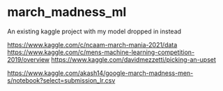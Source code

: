 # march_madness_ml
An existing kaggle project with my model dropped in instead


https://www.kaggle.com/c/ncaam-march-mania-2021/data
https://www.kaggle.com/c/mens-machine-learning-competition-2019/overview
https://www.kaggle.com/davidmezzetti/picking-an-upset

https://www.kaggle.com/akash14/google-march-madness-men-s/notebook?select=submission_lr.csv

